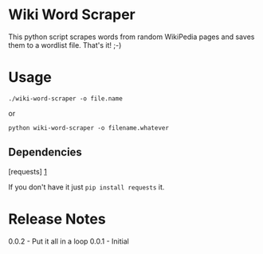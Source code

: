 # Wiki Word Scraper

This python script scrapes words from random WikiPedia pages and saves them to a wordlist file.  That's it! ;-)

# Usage

`./wiki-word-scraper -o file.name`

or 

`python wiki-word-scraper -o filename.whatever`

## Dependencies

[requests] [1]

If you don't have it just `pip install requests` it.

# Release Notes

0.0.2 - Put it all in a loop
0.0.1 - Initial

[1]: http://docs.python-requests.org/en/master/		"Requests"
